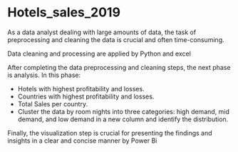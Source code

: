 # Hotels_sales_2019
As a data analyst dealing with large amounts of data, the task of preprocessing and cleaning the data is 
crucial and often time-consuming.

Data cleaning and processing are applied by Python and excel

After completing the data preprocessing and cleaning steps, the next phase is analysis. 
In this phase:
- Hotels with highest profitability and losses.
- Countries with highest profitability and losses.
- Total Sales per country.
- Cluster the data by room nights into three categories: high demand, mid demand, and low demand 
in a new column and identify the distribution.

Finally, the visualization step is crucial for presenting the findings and insights in a clear and concise manner by Power Bi
